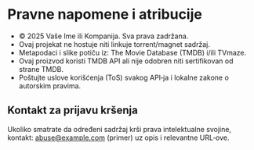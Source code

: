 # Pravne napomene i atribucije

- © 2025 Vaše Ime ili Kompanija. Sva prava zadržana.
- Ovaj projekat ne hostuje niti linkuje torrent/magnet sadržaj.
- Metapodaci i slike potiču iz: The Movie Database (TMDB) i/ili TVmaze.
- Ovaj proizvod koristi TMDB API ali nije odobren niti sertifikovan od strane TMDB.
- Poštujte uslove korišćenja (ToS) svakog API‑ja i lokalne zakone o autorskim pravima.

## Kontakt za prijavu kršenja
Ukoliko smatrate da određeni sadržaj krši prava intelektualne svojine, kontakt: abuse@example.com (primer) uz opis i relevantne URL‑ove.


